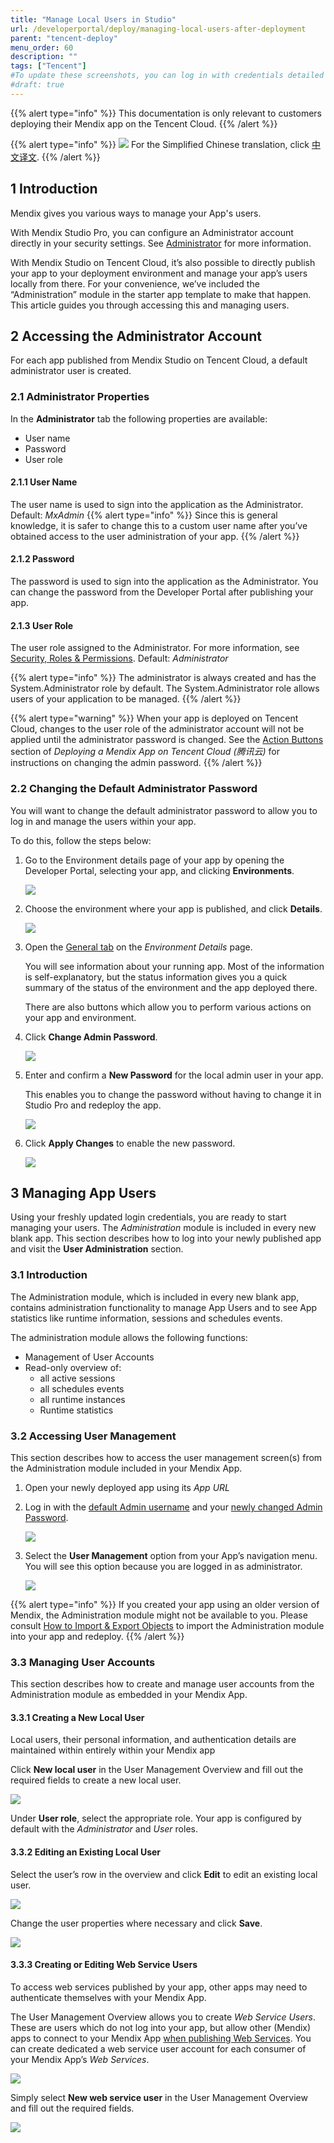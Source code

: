 ```yaml
---
title: "Manage Local Users in Studio"
url: /developerportal/deploy/managing-local-users-after-deployment
parent: "tencent-deploy"
menu_order: 60
description: ""
tags: ["Tencent"]
#To update these screenshots, you can log in with credentials detailed in How to Update Screenshots Using Team Apps.
#draft: true
---
```


{{% alert type="info" %}}
This documentation is only relevant to customers deploying their Mendix app on the Tencent Cloud.
{{% /alert %}}

{{% alert type="info" %}}
<img src="attachments/chinese-translation/china.png" style="display: inline-block; margin: 0" /> For the Simplified Chinese translation, click [中文译文](https://cdn.mendix.tencent-cloud.com/documentation/deploy/tencent-local-users-in-studio.pdf).
{{% /alert %}}

## 1 Introduction

Mendix gives you various ways to manage your App's users.

With Mendix Studio Pro, you can configure an Administrator account directly in your security settings. See [Administrator](/refguide8/administrator) for more information.

With Mendix Studio on Tencent Cloud, it’s also possible to directly publish your app to your deployment environment and manage your app’s users locally from there. For your convenience, we’ve included the “Administration” module in the starter app template to make that happen. This article guides you through accessing this and managing users.

## 2 Accessing the Administrator Account

For each app published from Mendix Studio on Tencent Cloud, a default administrator user is created.

### 2.1 Administrator Properties

In the **Administrator** tab the following properties are available:

- User name
- Password
- User role

#### 2.1.1 User Name
The user name is used to sign into the application as the Administrator.
Default: *MxAdmin*
{{% alert type="info" %}}
Since this is general knowledge, it is safer to change this to a custom user name after you’ve obtained access to the user administration of your app.
{{% /alert %}}

#### 2.1.2 Password
The password is used to sign into the application as the Administrator. You can change the password from the Developer Portal after publishing your app.

#### 2.1.3 User Role
The user role assigned to the Administrator. For more information, see [Security, Roles & Permissions](/studio8/settings-security).
Default: *Administrator*

{{% alert type="info" %}}
The administrator is always created and has the System.Administrator role by default. The System.Administrator role allows users of your application to be managed.
{{% /alert %}}

{{% alert type="warning" %}}
When your app is deployed on Tencent Cloud, changes to the user role of the administrator account will not be applied until the administrator password is changed. See the [Action Buttons](tencent-deploy#change-admin-password) section of *Deploying a Mendix App on Tencent Cloud (腾讯云)* for instructions on changing the admin password.
{{% /alert %}}

### 2.2 Changing the Default Administrator Password

You will want to change the default administrator password to allow you to log in and manage the users within your app.

To do this, follow the steps below:

1. Go to the Environment details page of your app by opening the Developer Portal, selecting your app, and clicking **Environments**.

    ![](/attachments/developerportal/deploy/tencent-deploy/managing-local-users-after-deployment/environments.png)

2. Choose the environment where your app is published, and click **Details**.

    ![](/attachments/developerportal/deploy/tencent-deploy/managing-local-users-after-deployment/environment-details.png)

3. Open the [General tab](tencent-deploy#environment-details) on the *Environment Details* page.

    You will see information about your running app. Most of the information is self-explanatory, but the status information gives you a quick summary of the status of the environment and the app deployed there.

    There are also buttons which allow you to perform various actions on your app and environment.
    
4. Click **Change Admin Password**.

    ![](/attachments/developerportal/deploy/tencent-deploy/managing-local-users-after-deployment/change-password-button.png)

5. Enter and confirm a **New Password** for the local admin user in your app.

    This enables you to change the password without having to change it in Studio Pro and redeploy the app.

    ![](/attachments/developerportal/deploy/tencent-deploy/managing-local-users-after-deployment/change-admin-password.png)

6. Click **Apply Changes** to enable the new password.

    ![](/attachments/developerportal/deploy/tencent-deploy/managing-local-users-after-deployment/apply-changes.png)

## 3 Managing App Users

Using your freshly updated login credentials, you are ready to start managing your users. The *Administration* module is included in every new blank app. This section describes how to log into your newly published app and visit the **User Administration** section.

### 3.1 Introduction

The Administration module, which is included in every new blank app, contains administration functionality to manage App Users and to see App statistics like runtime information, sessions and schedules events.

The administration module allows the following functions:

* Management of User Accounts
* Read-only overview of:
    * all active sessions
    * all schedules events
    * all runtime instances
    * Runtime statistics

### 3.2 Accessing User Management

This section describes how to access the user management screen(s) from the Administration module included in your Mendix App.

1. Open your newly deployed app using its *App URL*

2. Log in with the [default Admin username](/refguide8/administrator#user-name) and your [newly changed Admin Password](/refguide8/administrator#password).

    ![](/attachments/developerportal/deploy/tencent-deploy/managing-local-users-after-deployment/sign-in.png)

3. Select the **User Management** option from your App’s navigation menu. You will see this option because you are logged in as administrator.

    ![](/attachments/developerportal/deploy/tencent-deploy/managing-local-users-after-deployment/account-overview.png)

{{% alert type="info" %}}
If you created your app using an older version of Mendix, the Administration module might not be available to you. Please consult [How to Import & Export Objects](/howto8/integration/importing-and-exporting-objects) to import the Administration module into your app and redeploy.
{{% /alert %}}

### 3.3 Managing User Accounts

This section describes how to create and manage user accounts from the Administration module as embedded in your Mendix App.

#### 3.3.1 Creating a New Local User

Local users, their personal information, and authentication details are maintained within entirely within your Mendix app 

Click **New local user** in the User Management Overview and fill out the required fields to create a new local user.

![](/attachments/developerportal/deploy/tencent-deploy/managing-local-users-after-deployment/new-account.png)

Under **User role**, select the appropriate role. Your app is configured by default with the *Administrator* and *User* roles.

#### 3.3.2 Editing an Existing Local User

Select the user’s row in the overview and click **Edit** to edit an existing local user.

![](/attachments/developerportal/deploy/tencent-deploy/managing-local-users-after-deployment/edit-existing.png)

Change the user properties where necessary and click **Save**.

![](/attachments/developerportal/deploy/tencent-deploy/managing-local-users-after-deployment/local-user-details.png)

#### 3.3.3 Creating or Editing Web Service Users

To access web services published by your app, other apps may need to authenticate themselves with your Mendix App. 

The User Management Overview allows you to create *Web Service Users*. These are users which do not log into your app, but allow other (Mendix) apps to connect to your Mendix App [when publishing Web Services](/refguide/published-web-services). You can create dedicated a web service user account for each consumer of your Mendix App’s *Web Services*.

![](/attachments/developerportal/deploy/tencent-deploy/managing-local-users-after-deployment/new-web-service-user.png)

Simply select **New web service user** in the User Management Overview and fill out the required fields.

![](/attachments/developerportal/deploy/tencent-deploy/managing-local-users-after-deployment/new-account.png)

